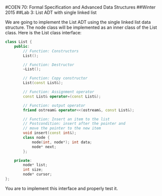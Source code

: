 #COEN 70: Formal Specification and Advanced Data Structures
##Winter 2015 
##Lab 3: List ADT with single linked list

We are going to implement the List ADT using the single linked list data structure. The node class will be implemented as an inner class of the List class. Here is the List class interface:

```C++
class List {
	public:
		// Function: Constructors 
		List();

		// Function: Destructor 
		~List();

		// Function: Copy constructor
		List(const List&);

		// Function: Assignment operator
		const List& operator=(const List&);

		// Function: output operator
		friend ostream& operator<<(ostream&, const List&); 

		// Function: Insert an item to the list
		// Postcondition: insert after the pointer and
		// move the pointer to the new item
		void insert(const int&);
		class node {
			node(int, node*); int data;
			node* next;
		}; 

	private:
		node* list;
		int size; 
		node* cursor;
};
```

You are to implement this interface and properly test it.
